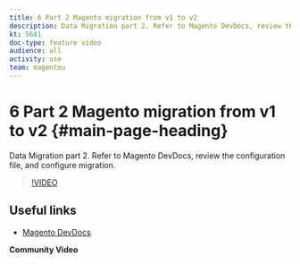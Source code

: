 ```yaml
---
title: 6 Part 2 Magento migration from v1 to v2
description: Data Migration part 2. Refer to Magento DevDocs, review the configuration file, and configure migration.
kt: 5681
doc-type: feature video
audience: all
activity: use
team: magentou
---
```


# 6 Part 2 Magento migration from v1 to v2 {#main-page-heading}

Data Migration part 2. Refer to Magento DevDocs, review the configuration file, and configure migration.

>[!VIDEO](https://video.tv.adobe.com/v/35841)

## Useful links

* [Magento DevDocs](https://devdocs.magento.com/guides/v2.3/migration/migration-tool-configure.html)

**Community Video**